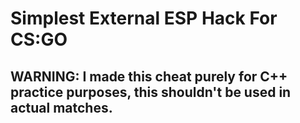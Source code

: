 # Simplest External ESP Hack For CS:GO

## WARNING: I made this cheat purely for C++ practice purposes, this shouldn't be used in actual matches.

